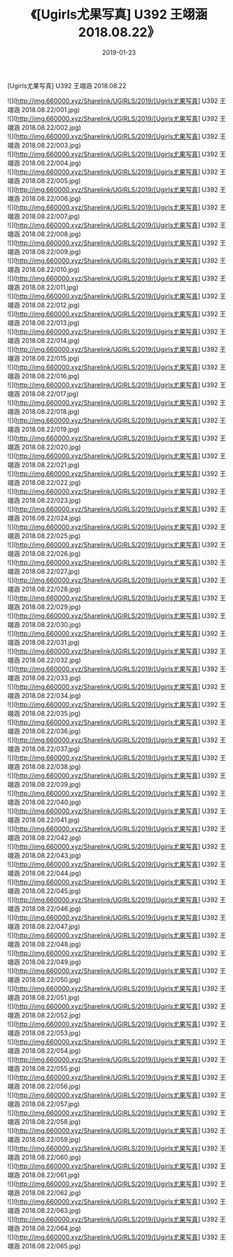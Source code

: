 ﻿---
layout: post
title:  《[Ugirls尤果写真] U392 王翊涵 2018.08.22》
date:   2019-01-23
img: http://img.660000.xyz/Sharelink/UGIRLS/2019/[Ugirls尤果写真] U392 王翊涵 2018.08.22/000.jpg
categories: [美女, 清纯, 唯美]
---

[Ugirls尤果写真] U392 王翊涵 2018.08.22

 ![](http://img.660000.xyz/Sharelink/UGIRLS/2019/[Ugirls尤果写真] U392 王翊涵 2018.08.22/001.jpg) <br>![](http://img.660000.xyz/Sharelink/UGIRLS/2019/[Ugirls尤果写真] U392 王翊涵 2018.08.22/002.jpg) <br>![](http://img.660000.xyz/Sharelink/UGIRLS/2019/[Ugirls尤果写真] U392 王翊涵 2018.08.22/003.jpg) <br>![](http://img.660000.xyz/Sharelink/UGIRLS/2019/[Ugirls尤果写真] U392 王翊涵 2018.08.22/004.jpg) <br>![](http://img.660000.xyz/Sharelink/UGIRLS/2019/[Ugirls尤果写真] U392 王翊涵 2018.08.22/005.jpg) <br>![](http://img.660000.xyz/Sharelink/UGIRLS/2019/[Ugirls尤果写真] U392 王翊涵 2018.08.22/006.jpg) <br>![](http://img.660000.xyz/Sharelink/UGIRLS/2019/[Ugirls尤果写真] U392 王翊涵 2018.08.22/007.jpg) <br>![](http://img.660000.xyz/Sharelink/UGIRLS/2019/[Ugirls尤果写真] U392 王翊涵 2018.08.22/008.jpg) <br>![](http://img.660000.xyz/Sharelink/UGIRLS/2019/[Ugirls尤果写真] U392 王翊涵 2018.08.22/009.jpg) <br>![](http://img.660000.xyz/Sharelink/UGIRLS/2019/[Ugirls尤果写真] U392 王翊涵 2018.08.22/010.jpg) <br>![](http://img.660000.xyz/Sharelink/UGIRLS/2019/[Ugirls尤果写真] U392 王翊涵 2018.08.22/011.jpg) <br>![](http://img.660000.xyz/Sharelink/UGIRLS/2019/[Ugirls尤果写真] U392 王翊涵 2018.08.22/012.jpg) <br>![](http://img.660000.xyz/Sharelink/UGIRLS/2019/[Ugirls尤果写真] U392 王翊涵 2018.08.22/013.jpg) <br>![](http://img.660000.xyz/Sharelink/UGIRLS/2019/[Ugirls尤果写真] U392 王翊涵 2018.08.22/014.jpg) <br>![](http://img.660000.xyz/Sharelink/UGIRLS/2019/[Ugirls尤果写真] U392 王翊涵 2018.08.22/015.jpg) <br>![](http://img.660000.xyz/Sharelink/UGIRLS/2019/[Ugirls尤果写真] U392 王翊涵 2018.08.22/016.jpg) <br>![](http://img.660000.xyz/Sharelink/UGIRLS/2019/[Ugirls尤果写真] U392 王翊涵 2018.08.22/017.jpg) <br>![](http://img.660000.xyz/Sharelink/UGIRLS/2019/[Ugirls尤果写真] U392 王翊涵 2018.08.22/018.jpg) <br>![](http://img.660000.xyz/Sharelink/UGIRLS/2019/[Ugirls尤果写真] U392 王翊涵 2018.08.22/019.jpg) <br>![](http://img.660000.xyz/Sharelink/UGIRLS/2019/[Ugirls尤果写真] U392 王翊涵 2018.08.22/020.jpg) <br>![](http://img.660000.xyz/Sharelink/UGIRLS/2019/[Ugirls尤果写真] U392 王翊涵 2018.08.22/021.jpg) <br>![](http://img.660000.xyz/Sharelink/UGIRLS/2019/[Ugirls尤果写真] U392 王翊涵 2018.08.22/022.jpg) <br>![](http://img.660000.xyz/Sharelink/UGIRLS/2019/[Ugirls尤果写真] U392 王翊涵 2018.08.22/023.jpg) <br>![](http://img.660000.xyz/Sharelink/UGIRLS/2019/[Ugirls尤果写真] U392 王翊涵 2018.08.22/024.jpg) <br>![](http://img.660000.xyz/Sharelink/UGIRLS/2019/[Ugirls尤果写真] U392 王翊涵 2018.08.22/025.jpg) <br>![](http://img.660000.xyz/Sharelink/UGIRLS/2019/[Ugirls尤果写真] U392 王翊涵 2018.08.22/026.jpg) <br>![](http://img.660000.xyz/Sharelink/UGIRLS/2019/[Ugirls尤果写真] U392 王翊涵 2018.08.22/027.jpg) <br>![](http://img.660000.xyz/Sharelink/UGIRLS/2019/[Ugirls尤果写真] U392 王翊涵 2018.08.22/028.jpg) <br>![](http://img.660000.xyz/Sharelink/UGIRLS/2019/[Ugirls尤果写真] U392 王翊涵 2018.08.22/029.jpg) <br>![](http://img.660000.xyz/Sharelink/UGIRLS/2019/[Ugirls尤果写真] U392 王翊涵 2018.08.22/030.jpg) <br>![](http://img.660000.xyz/Sharelink/UGIRLS/2019/[Ugirls尤果写真] U392 王翊涵 2018.08.22/031.jpg) <br>![](http://img.660000.xyz/Sharelink/UGIRLS/2019/[Ugirls尤果写真] U392 王翊涵 2018.08.22/032.jpg) <br>![](http://img.660000.xyz/Sharelink/UGIRLS/2019/[Ugirls尤果写真] U392 王翊涵 2018.08.22/033.jpg) <br>![](http://img.660000.xyz/Sharelink/UGIRLS/2019/[Ugirls尤果写真] U392 王翊涵 2018.08.22/034.jpg) <br>![](http://img.660000.xyz/Sharelink/UGIRLS/2019/[Ugirls尤果写真] U392 王翊涵 2018.08.22/035.jpg) <br>![](http://img.660000.xyz/Sharelink/UGIRLS/2019/[Ugirls尤果写真] U392 王翊涵 2018.08.22/036.jpg) <br>![](http://img.660000.xyz/Sharelink/UGIRLS/2019/[Ugirls尤果写真] U392 王翊涵 2018.08.22/037.jpg) <br>![](http://img.660000.xyz/Sharelink/UGIRLS/2019/[Ugirls尤果写真] U392 王翊涵 2018.08.22/038.jpg) <br>![](http://img.660000.xyz/Sharelink/UGIRLS/2019/[Ugirls尤果写真] U392 王翊涵 2018.08.22/039.jpg) <br>![](http://img.660000.xyz/Sharelink/UGIRLS/2019/[Ugirls尤果写真] U392 王翊涵 2018.08.22/040.jpg) <br>![](http://img.660000.xyz/Sharelink/UGIRLS/2019/[Ugirls尤果写真] U392 王翊涵 2018.08.22/041.jpg) <br>![](http://img.660000.xyz/Sharelink/UGIRLS/2019/[Ugirls尤果写真] U392 王翊涵 2018.08.22/042.jpg) <br>![](http://img.660000.xyz/Sharelink/UGIRLS/2019/[Ugirls尤果写真] U392 王翊涵 2018.08.22/043.jpg) <br>![](http://img.660000.xyz/Sharelink/UGIRLS/2019/[Ugirls尤果写真] U392 王翊涵 2018.08.22/044.jpg) <br>![](http://img.660000.xyz/Sharelink/UGIRLS/2019/[Ugirls尤果写真] U392 王翊涵 2018.08.22/045.jpg) <br>![](http://img.660000.xyz/Sharelink/UGIRLS/2019/[Ugirls尤果写真] U392 王翊涵 2018.08.22/046.jpg) <br>![](http://img.660000.xyz/Sharelink/UGIRLS/2019/[Ugirls尤果写真] U392 王翊涵 2018.08.22/047.jpg) <br>![](http://img.660000.xyz/Sharelink/UGIRLS/2019/[Ugirls尤果写真] U392 王翊涵 2018.08.22/048.jpg) <br>![](http://img.660000.xyz/Sharelink/UGIRLS/2019/[Ugirls尤果写真] U392 王翊涵 2018.08.22/049.jpg) <br>![](http://img.660000.xyz/Sharelink/UGIRLS/2019/[Ugirls尤果写真] U392 王翊涵 2018.08.22/050.jpg) <br>![](http://img.660000.xyz/Sharelink/UGIRLS/2019/[Ugirls尤果写真] U392 王翊涵 2018.08.22/051.jpg) <br>![](http://img.660000.xyz/Sharelink/UGIRLS/2019/[Ugirls尤果写真] U392 王翊涵 2018.08.22/052.jpg) <br>![](http://img.660000.xyz/Sharelink/UGIRLS/2019/[Ugirls尤果写真] U392 王翊涵 2018.08.22/053.jpg) <br>![](http://img.660000.xyz/Sharelink/UGIRLS/2019/[Ugirls尤果写真] U392 王翊涵 2018.08.22/054.jpg) <br>![](http://img.660000.xyz/Sharelink/UGIRLS/2019/[Ugirls尤果写真] U392 王翊涵 2018.08.22/055.jpg) <br>![](http://img.660000.xyz/Sharelink/UGIRLS/2019/[Ugirls尤果写真] U392 王翊涵 2018.08.22/056.jpg) <br>![](http://img.660000.xyz/Sharelink/UGIRLS/2019/[Ugirls尤果写真] U392 王翊涵 2018.08.22/057.jpg) <br>![](http://img.660000.xyz/Sharelink/UGIRLS/2019/[Ugirls尤果写真] U392 王翊涵 2018.08.22/058.jpg) <br>![](http://img.660000.xyz/Sharelink/UGIRLS/2019/[Ugirls尤果写真] U392 王翊涵 2018.08.22/059.jpg) <br>![](http://img.660000.xyz/Sharelink/UGIRLS/2019/[Ugirls尤果写真] U392 王翊涵 2018.08.22/060.jpg) <br>![](http://img.660000.xyz/Sharelink/UGIRLS/2019/[Ugirls尤果写真] U392 王翊涵 2018.08.22/061.jpg) <br>![](http://img.660000.xyz/Sharelink/UGIRLS/2019/[Ugirls尤果写真] U392 王翊涵 2018.08.22/062.jpg) <br>![](http://img.660000.xyz/Sharelink/UGIRLS/2019/[Ugirls尤果写真] U392 王翊涵 2018.08.22/063.jpg) <br>![](http://img.660000.xyz/Sharelink/UGIRLS/2019/[Ugirls尤果写真] U392 王翊涵 2018.08.22/064.jpg) <br>![](http://img.660000.xyz/Sharelink/UGIRLS/2019/[Ugirls尤果写真] U392 王翊涵 2018.08.22/065.jpg) <br>